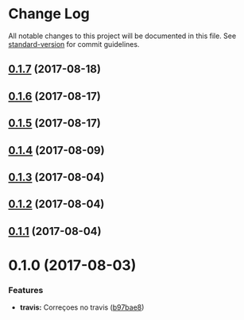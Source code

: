 # Change Log

All notable changes to this project will be documented in this file. See [standard-version](https://github.com/conventional-changelog/standard-version) for commit guidelines.

<a name="0.1.7"></a>
## [0.1.7](https://github.com/rhases/angular-otpp/compare/v0.1.6...v0.1.7) (2017-08-18)



<a name="0.1.6"></a>
## [0.1.6](https://github.com/rhases/angular-otpp/compare/v0.1.5...v0.1.6) (2017-08-17)



<a name="0.1.5"></a>
## [0.1.5](https://github.com/rhases/angular-otpp/compare/v0.1.4...v0.1.5) (2017-08-17)



<a name="0.1.4"></a>
## [0.1.4](https://github.com/rhases/angular-otpp/compare/v0.1.3...v0.1.4) (2017-08-09)



<a name="0.1.3"></a>
## [0.1.3](https://github.com/rhases/angular-otpp/compare/v0.1.2...v0.1.3) (2017-08-04)



<a name="0.1.2"></a>
## [0.1.2](https://github.com/rhases/angular-otpp/compare/v0.1.1...v0.1.2) (2017-08-04)



<a name="0.1.1"></a>
## [0.1.1](https://github.com/rhases/angular-otpp/compare/v0.1.0...v0.1.1) (2017-08-04)



<a name="0.1.0"></a>
# 0.1.0 (2017-08-03)


### Features

* **travis:** Correçoes no travis ([b97bae8](https://github.com/rhases/angular-otpp/commit/b97bae8))
